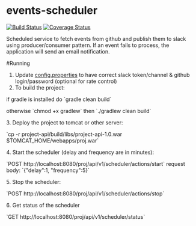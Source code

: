 # events-scheduler
[![Build Status](https://travis-ci.org/julesbond007/proj.svg?branch=master)](https://travis-ci.org/julesbond007/events-scheduler)
[![Coverage Status](https://coveralls.io/repos/github/julesbond007/events-scheduler/badge.svg?branch=master)](https://coveralls.io/github/julesbond007/proj?branch=master)

Scheduled service to fetch events from github and publish them to slack using producer/consumer pattern.  If an event fails to process, the application will send an email notification.

#Running
1. Update [config.properties](https://github.com/julesbond007/events-scheduler/blob/master/project-service/src/main/resources/config.properties) to have correct slack token/channel & github login/password (optional for rate control)
2. To build the project:
  <p>if gradle is installed do `gradle clean build`</p>
  <p>otherwise `chmod +x gradlew` then `./gradlew clean build`</p>
3. Deploy the project to tomcat or other server: 
  <p>`cp -r project-api/build/libs/project-api-1.0.war $TOMCAT_HOME/webapps/proj.war`</p>
4. Start the scheduler (delay and frequency are in minutes): 
  <p>`POST http://localhost:8080/proj/api/v1/scheduler/actions/start` request body: `{"delay":1, "frequency":5}`</p>
5. Stop the scheduler: 
  <p>`POST http://localhost:8080/proj/api/v1/scheduler/actions/stop`</p>
6. Get status of the scheduler
  <p>`GET http://localhost:8080/proj/api/v1/scheduler/status`</p>
